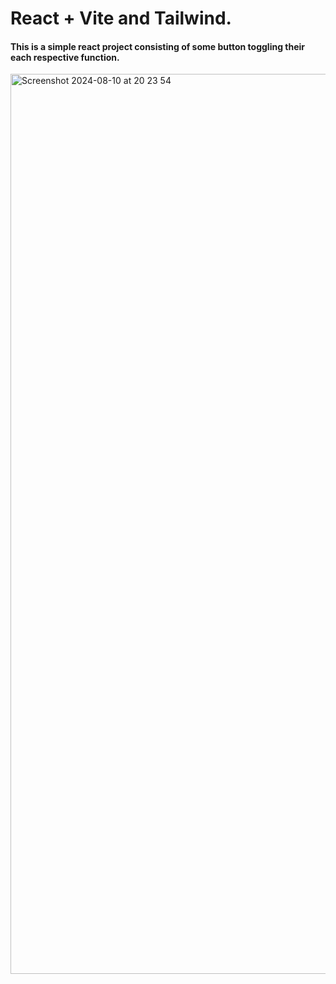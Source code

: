 # React + Vite and Tailwind.

#### This is a simple react project consisting of some button toggling their each respective function.
<img width="1440" alt="Screenshot 2024-08-10 at 20 23 54" src="https://github.com/user-attachments/assets/47b5d276-ef4b-4b29-8ef1-5197cf32df64">
